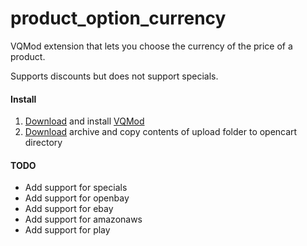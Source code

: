 product_option_currency
=======================

VQMod extension that lets you choose the currency of the price of a product.

Supports discounts but does not support specials.

#### Install ####

1. [Download][1] and install [VQMod][2]
2. [Download][3] archive and copy contents of upload folder to opencart directory

#### TODO ####

*   Add support for specials
*   Add support for openbay
*   Add support for ebay
*   Add support for amazonaws
*   Add support for play

   [1]: https://code.google.com/p/vqmod/                                            "VQMod Home Page"
   [2]: https://code.google.com/p/vqmod/wiki/Install_OpenCart                       "VQMod Install Instructions"
   [3]: https://github.com/mAsT3RpEE/Opencart/archive/product_option_currency.zip   "Download"

